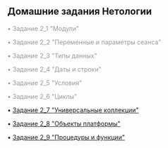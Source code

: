 <h2><strong>Домашние задания Нетологии</strong></h2>
<p><span style="color: #999999;">&bull; <a style="color: #999999;"">Задание 2_1 "Модули"</a></span></p>
<p><span style="color: #999999;">&bull; <a style="color: #999999;"">Задание 2_2 "Переменные и параметры сеанса"</a></span></p>
<p><span style="color: #999999;">&bull; <a style="color: #999999;"">Задание 2_3 "Типы данных"</a></span></p>
<p><span style="color: #999999;">&bull; <a style="color: #999999;"">Задание 2_4 "Даты и строки"</a></span></p>
<p><span style="color: #999999;">&bull; <a style="color: #999999;"">Задание 2_5 "Условия"</a></span></p>
<p><span style="color: #999999;">&bull; <a style="color: #999999;"">Задание 2_6 "Циклы"</a></span></p>
</p> <p>&bull; <a href="Homework 2_7.pdf">Задание 2_7 "Универсальные коллекции"</a></p>
</p> <p>&bull; <a href="Homework 2_8.pdf">Задание 2_8 "Объекты платформы"</a></p>
</p> <p>&bull; <a href="Homework 2_9.pdf">Задание 2_9 "Процедуры и функции"</a></p>
